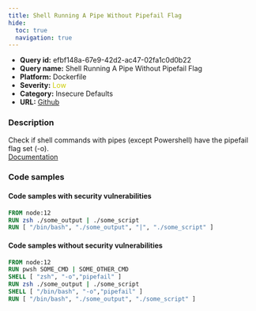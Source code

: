 ```yaml
---
title: Shell Running A Pipe Without Pipefail Flag
hide:
  toc: true
  navigation: true
---
```


<style>
  .highlight .hll {
    background-color: #ff171742;
  }
  .md-content {
    max-width: 1100px;
    margin: 0 auto;
  }
</style>

-   **Query id:** efbf148a-67e9-42d2-ac47-02fa1c0d0b22
-   **Query name:** Shell Running A Pipe Without Pipefail Flag
-   **Platform:** Dockerfile
-   **Severity:** <span style="color:#CC0">Low</span>
-   **Category:** Insecure Defaults
-   **URL:** [Github](https://github.com/Checkmarx/kics/tree/master/assets/queries/dockerfile/shell_running_a_pipe_without_pipefail_flag)

### Description
Check if shell commands with pipes (except Powershell) have the pipefail flag set (-o).<br>
[Documentation](https://docs.docker.com/engine/reference/builder/#run)

### Code samples
#### Code samples with security vulnerabilities
```dockerfile title="Positive test num. 1 - dockerfile file" hl_lines="2 3"
FROM node:12
RUN zsh ./some_output | ./some_script
RUN [ "/bin/bash", "./some_output", "|", "./some_script" ]
```


#### Code samples without security vulnerabilities
```dockerfile title="Negative test num. 1 - dockerfile file"
FROM node:12
RUN pwsh SOME_CMD | SOME_OTHER_CMD
SHELL [ "zsh", "-o","pipefail" ]
RUN zsh ./some_output | ./some_script
SHELL [ "/bin/bash", "-o","pipefail" ]
RUN [ "/bin/bash", "./some_output", "./some_script" ]


```

